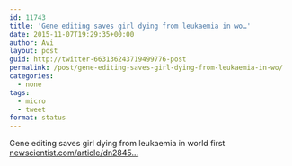 ```yaml
---
id: 11743
title: 'Gene editing saves girl dying from leukaemia in wo…'
date: 2015-11-07T19:29:35+00:00
author: Avi
layout: post
guid: http://twitter-663136243719499776-post
permalink: /post/gene-editing-saves-girl-dying-from-leukaemia-in-wo/
categories:
  - none
tags:
  - micro
  - tweet
format: status
---
```

Gene editing saves girl dying from leukaemia in world first [newscientist.com/article/dn2845…](https://www.newscientist.com/article/dn28454-gene-editing-saves-life-of-girl-dying-from-leukaemia-in-world-first/)